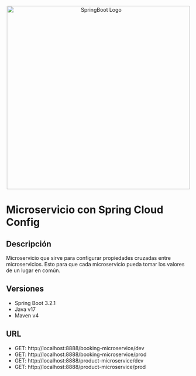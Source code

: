 <p align="center">
  <a href="https://spring.io/projects/spring-boot/" target="blank"><img src="https://avatars.githubusercontent.com/u/7815877?s=200&v=4" width="500" alt="SpringBoot Logo" /></a>
</p>

# Microservicio con Spring Cloud Config

## Descripción
Microservicio que sirve para configurar propiedades cruzadas entre microservicios. Esto para que cada microservicio pueda tomar los valores de un lugar en común.

## Versiones
- Spring Boot 3.2.1
- Java v17
- Maven v4

## URL
- GET: http://localhost:8888/booking-microservice/dev
- GET: http://localhost:8888/booking-microservice/prod
- GET: http://localhost:8888/product-microservice/dev
- GET: http://localhost:8888/product-microservice/prod